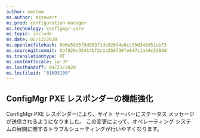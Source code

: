 ```yaml
---
author: mestew
ms.author: mstewart
ms.prod: configuration-manager
ms.technology: configmgr-core
ms.topic: include
ms.date: 02/13/2020
ms.openlocfilehash: 0b6e50d5f9d883f1de926f4c6cc95d340d51eb73
ms.sourcegitcommit: bbf820c35414bf2cba356f30fe047c1a34c5384d
ms.translationtype: HT
ms.contentlocale: ja-JP
ms.lasthandoff: 04/21/2020
ms.locfileid: "81693100"
---
```

## <a name="improvements-to-the-configmgr-pxe-responder"></a><a name="bkmk_pxe"></a> ConfigMgr PXE レスポンダーの機能強化 
<!--5568051 & 5528656-->
ConfigMgr PXE レスポンダーにより、サイト サーバーにステータス メッセージが送信されるようになりました。 この変更によって、オペレーティング システムの展開に関するトラブルシューティングが行いやすくなります。  
